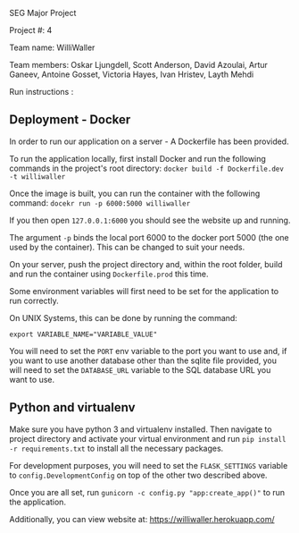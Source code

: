 SEG Major Project

Project #: 4

Team name: WilliWaller

Team members: Oskar Ljungdell, Scott Anderson, David Azoulai, Artur Ganeev, Antoine Gosset, Victoria Hayes, Ivan Hristev, Layth Mehdi

Run instructions :

## Deployment - Docker

In order to run our application on a server - A Dockerfile has been provided.

To run the application locally, first install Docker and run the following commands in the project's root directory:
`docker build -f Dockerfile.dev -t williwaller `

Once the image is built, you can run the container with the following command:
`docekr run -p 6000:5000 williwaller`

If you then open `127.0.0.1:6000` you should see the website up and running.

The argument `-p` binds the local port 6000 to the docker port 5000 (the one used by the container). This can be changed to suit your needs.

On your server, push the project directory and, within the root folder, build and run the container using  `Dockerfile.prod` this time.

Some environment variables will first need to be set for the application to run correctly.

On UNIX Systems, this can be done by running the command:

 `export VARIABLE_NAME="VARIABLE_VALUE"`

You will need to set the `PORT` env variable to the port you want to use and, if you want to use another database other than the sqlite file provided, you will need to set the `DATABASE_URL` variable to the SQL database URL you want to use.

## Python and virtualenv
Make sure you have python 3 and virtualenv installed. Then navigate to project directory and activate your virtual environment and run `pip install -r requirements.txt` to install all the necessary packages.

For development purposes, you will need to set the `FLASK_SETTINGS` variable to `config.DevelopmentConfig` on top of the other two described above.

Once you are all set, run `gunicorn -c config.py "app:create_app()"` to run the application.

Additionally, you can view website at: https://williwaller.herokuapp.com/


